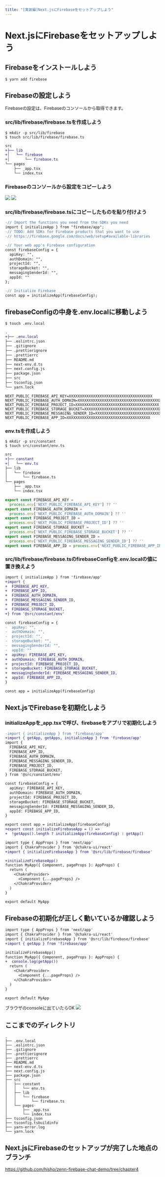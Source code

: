 ```yaml
---
title: "[実装編]Next.jsにFirebaseをセットアップしよう"
---
```

# Next.jsにFirebaseをセットアップしよう

## Firebaseをインストールしよう
```shell
$ yarn add firebase
```

## Firebaseの設定しよう
Firebaseの設定は、Firebaseのコンソールから取得できます。

### src/lib/firebase/firebase.tsを作成しよう
```shell
$ mkdir -p src/lib/firebase
$ touch src/lib/firebase/firebase.ts
```

```diff text
src
+├── lib
+│   └── firebase
+│       └── firebase.ts
└── pages
    ├── _app.tsx
    └── index.tsx
```

### Firebaseのコンソールから設定をコピーしよう
![](/images/firebase-chat-book/chapter4-01.png)
![](/images/firebase-chat-book/chapter4-02.png)

### src/lib/firebase/firebase.tsにコピーしたものを貼り付けよう

```diff ts:src/lib/firebase/firebase.ts
-// Import the functions you need from the SDKs you need
import { initializeApp } from "firebase/app";
-// TODO: Add SDKs for Firebase products that you want to use
-// https://firebase.google.com/docs/web/setup#available-libraries

-// Your web app's Firebase configuration
const firebaseConfig = {
  apiKey: "",
  authDomain: "",
  projectId: "",
  storageBucket: "",
  messagingSenderId: "",
  appId: ""
};

-// Initialize Firebase
const app = initializeApp(firebaseConfig);
```

## firebaseConfigの中身を.env.localに移動しよう
```shell
$ touch .env.local
```

```diff text
.
+├── .env.local
├── .eslintrc.json
├── .gitignore
├── .prettierignore
├── .prettierrc
├── README.md
├── next-env.d.ts
├── next.config.js
├── package.json
├── src
├── tsconfig.json
└── yarn.lock
```

```text:.env.local
NEXT_PUBLIC_FIREBASE_API_KEY=XXXXXXXXXXXXXXXXXXXXXXXXXXXXXXXXXXXXXX
NEXT_PUBLIC_FIREBASE_AUTH_DOMAIN=XXXXXXXXXXXXXXXXXXXXXXXXXXXXXXXXXXXXXX
NEXT_PUBLIC_FIREBASE_PROJECT_ID=XXXXXXXXXXXXXXXXXXXXXXXXXXXXXXXXXXXXXX
NEXT_PUBLIC_FIREBASE_STORAGE_BUCKET=XXXXXXXXXXXXXXXXXXXXXXXXXXXXXXXXXXXXXX
NEXT_PUBLIC_FIREBASE_MESSAGING_SENDER_ID=XXXXXXXXXXXXXXXXXXXXXXXXXXXXXXXXXXXXXX
NEXT_PUBLIC_FIREBASE_APP_ID=XXXXXXXXXXXXXXXXXXXXXXXXXXXXXXXXXXXXXX
```

### env.tsを作成しよう
```shell
$ mkdir -p src/constant
$ touch src/constant/env.ts
```

```diff text
src
+├── constant
+│   └── env.ts
├── lib
│   └── firebase
│       └── firebase.ts
└── pages
    ├── _app.tsx
    └── index.tsx
```

```ts:src/constant/env.ts
export const FIREBASE_API_KEY =
  process.env['NEXT_PUBLIC_FIREBASE_API_KEY'] ?? ''
export const FIREBASE_AUTH_DOMAIN =
  process.env['NEXT_PUBLIC_FIREBASE_AUTH_DOMAIN'] ?? ''
export const FIREBASE_PROJECT_ID =
  process.env['NEXT_PUBLIC_FIREBASE_PROJECT_ID'] ?? ''
export const FIREBASE_STORAGE_BUCKET =
  process.env['NEXT_PUBLIC_FIREBASE_STORAGE_BUCKET'] ?? ''
export const FIREBASE_MESSAGING_SENDER_ID =
  process.env['NEXT_PUBLIC_FIREBASE_MESSAGING_SENDER_ID'] ?? ''
export const FIREBASE_APP_ID = process.env['NEXT_PUBLIC_FIREBASE_APP_ID'] ?? ''

```


### src/lib/firebase/firebase.tsのfirebaseConfigを.env.localの値に置き換えよう

```diff ts:src/lib/firebase/firebase.ts
import { initializeApp } from 'firebase/app'
+import {
+  FIREBASE_API_KEY,
+  FIREBASE_APP_ID,
+  FIREBASE_AUTH_DOMAIN,
+  FIREBASE_MESSAGING_SENDER_ID,
+  FIREBASE_PROJECT_ID,
+  FIREBASE_STORAGE_BUCKET,
+} from '@src/constant/env'

const firebaseConfig = {
-  apiKey: "",
-  authDomain: "",
-  projectId: "",
-  storageBucket: "",
-  messagingSenderId: "",
-  appId: ""
+  apiKey: FIREBASE_API_KEY,
+  authDomain: FIREBASE_AUTH_DOMAIN,
+  projectId: FIREBASE_PROJECT_ID,
+  storageBucket: FIREBASE_STORAGE_BUCKET,
+  messagingSenderId: FIREBASE_MESSAGING_SENDER_ID,
+  appId: FIREBASE_APP_ID,
}

const app = initializeApp(firebaseConfig)
```

## Next.jsでFirebaseを初期化しよう

### initializeAppを_app.tsxで呼び、firebaseをアプリで初期化しよう
```diff ts:src/lib/firebase/firebase.ts
-import { initializeApp } from 'firebase/app'
+import { getApp, getApps, initializeApp } from 'firebase/app'
import {
  FIREBASE_API_KEY,
  FIREBASE_APP_ID,
  FIREBASE_AUTH_DOMAIN,
  FIREBASE_MESSAGING_SENDER_ID,
  FIREBASE_PROJECT_ID,
  FIREBASE_STORAGE_BUCKET,
} from '@src/constant/env'

const firebaseConfig = {
  apiKey: FIREBASE_API_KEY,
  authDomain: FIREBASE_AUTH_DOMAIN,
  projectId: FIREBASE_PROJECT_ID,
  storageBucket: FIREBASE_STORAGE_BUCKET,
  messagingSenderId: FIREBASE_MESSAGING_SENDER_ID,
  appId: FIREBASE_APP_ID,
}

export const app = initializeApp(firebaseConfig)
+export const initializeFirebaseApp = () =>
+  !getApps().length ? initializeApp(firebaseConfig) : getApp()
```


```diff tsx:src/pages/_app.tsx
import type { AppProps } from 'next/app'
import { ChakraProvider } from '@chakra-ui/react'
+import { initializeFirebaseApp } from '@src/lib/firebase/firebase'

+initializeFirebaseApp()
function MyApp({ Component, pageProps }: AppProps) {
  return (
    <ChakraProvider>
      <Component {...pageProps} />
    </ChakraProvider>
  )
}

export default MyApp
```

## Firebaseの初期化が正しく動いているか確認しよう

```diff tsx:tsx:src/pages/_app.tsx
import type { AppProps } from 'next/app'
import { ChakraProvider } from '@chakra-ui/react'
import { initializeFirebaseApp } from '@src/lib/firebase/firebase'
+import { getApp } from 'firebase/app'

initializeFirebaseApp()
function MyApp({ Component, pageProps }: AppProps) {
+  console.log(getApp())
  return (
    <ChakraProvider>
      <Component {...pageProps} />
    </ChakraProvider>
  )
}

export default MyApp

```

ブラウザのconsoleに出ていたらOK
![](/images/firebase-chat-book/chapter4-03.png)

## ここまでのディレクトリ

```text
.
├── .env.local
├── .eslintrc.json
├── .gitignore
├── .prettierignore
├── .prettierrc
├── README.md
├── next-env.d.ts
├── next.config.js
├── package.json
├── src
│   ├── constant
│   │   └── env.ts
│   ├── lib
│   │   └── firebase
│   │       └── firebase.ts
│   └── pages
│       ├── _app.tsx
│       └── index.tsx
├── tsconfig.json
├── tsconfig.tsbuildinfo
├── yarn-error.log
└── yarn.lock
```

## Next.jsにFirebaseのセットアップが完了した地点のブランチ
https://github.com/hisho/zenn-firebase-chat-demo/tree/chapter4
